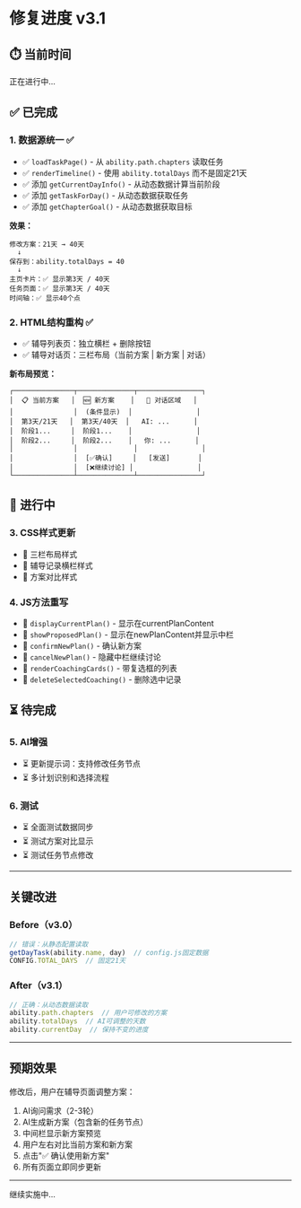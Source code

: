 # 修复进度 v3.1

## ⏱️ 当前时间
正在进行中...

## ✅ 已完成

### 1. 数据源统一 ✅
- ✅ `loadTaskPage()` - 从 `ability.path.chapters` 读取任务
- ✅ `renderTimeline()` - 使用 `ability.totalDays` 而不是固定21天
- ✅ 添加 `getCurrentDayInfo()` - 从动态数据计算当前阶段
- ✅ 添加 `getTaskForDay()` - 从动态数据获取任务
- ✅ 添加 `getChapterGoal()` - 从动态数据获取目标

**效果：**
```
修改方案：21天 → 40天
  ↓
保存到：ability.totalDays = 40
  ↓
主页卡片：✅ 显示第3天 / 40天
任务页面：✅ 显示第3天 / 40天
时间轴：✅ 显示40个点
```

### 2. HTML结构重构 ✅
- ✅ 辅导列表页：独立横栏 + 删除按钮
- ✅ 辅导对话页：三栏布局（当前方案 | 新方案 | 对话）

**新布局预览：**
```
┌───────────────┬──────────────┬────────────────┐
│  📋 当前方案   │  🆕 新方案    │   💬 对话区域   │
│               │  (条件显示)  │                │
│  第3天/21天   │  第3天/40天  │   AI: ...      │
│  阶段1...     │  阶段1...    │                │
│  阶段2...     │  阶段2...    │   你: ...      │
│               │              │                │
│               │  [✅确认]     │   [发送]       │
│               │  [❌继续讨论] │                │
└───────────────┴──────────────┴────────────────┘
```

## 🔄 进行中

### 3. CSS样式更新
- 🔄 三栏布局样式
- 🔄 辅导记录横栏样式
- 🔄 方案对比样式

### 4. JS方法重写
- 🔄 `displayCurrentPlan()` - 显示在currentPlanContent
- 🔄 `showProposedPlan()` - 显示在newPlanContent并显示中栏
- 🔄 `confirmNewPlan()` - 确认新方案
- 🔄 `cancelNewPlan()` - 隐藏中栏继续讨论
- 🔄 `renderCoachingCards()` - 带复选框的列表
- 🔄 `deleteSelectedCoaching()` - 删除选中记录

## ⏳ 待完成

### 5. AI增强
- ⏳ 更新提示词：支持修改任务节点
- ⏳ 多计划识别和选择流程

### 6. 测试
- ⏳ 全面测试数据同步
- ⏳ 测试方案对比显示
- ⏳ 测试任务节点修改

---

## 关键改进

### Before（v3.0）
```javascript
// 错误：从静态配置读取
getDayTask(ability.name, day)  // config.js固定数据
CONFIG.TOTAL_DAYS  // 固定21天
```

### After（v3.1）
```javascript
// 正确：从动态数据读取
ability.path.chapters  // 用户可修改的方案
ability.totalDays  // AI可调整的天数
ability.currentDay  // 保持不变的进度
```

---

## 预期效果

修改后，用户在辅导页面调整方案：
1. AI询问需求（2-3轮）
2. AI生成新方案（包含新的任务节点）
3. 中间栏显示新方案预览
4. 用户左右对比当前方案和新方案
5. 点击"✅ 确认使用新方案"
6. 所有页面立即同步更新

---

继续实施中...


